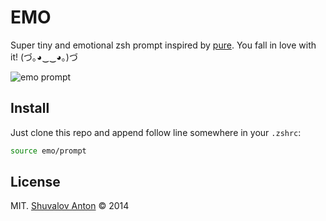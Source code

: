# EMO

Super tiny and emotional zsh prompt inspired by [pure][pure]. You fall in love with it! (づ｡◕‿‿◕｡)づ

![emo prompt](https://cloud.githubusercontent.com/assets/1410106/6608946/e305625e-c85c-11e4-8053-dab5cdbf08e6.png)

## Install

Just clone this repo and append follow line somewhere in your `.zshrc`:

```zsh
source emo/prompt
```

[pure]: https://github.com/sindresorhus/pure

## License

MIT. [Shuvalov Anton](http://shuvalov.info) © 2014
